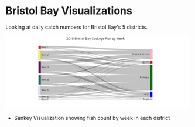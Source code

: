 #        Bristol Bay Visualizations

 Looking at daily catch numbers for Bristol Bay's 5 districts.


![Sankey Plot](Images/screen_shot1.png) 

- Sankey Visualization showing fish count by week in each district

